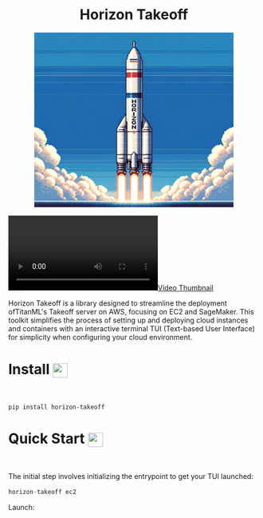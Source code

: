<h1 align="center">
Horizon Takeoff
</h1>

<div align="center">
    <img width="400" height="350" src="./img/rocket.png">
</div>

[![Video Thumbnail](https://github.com/InquestGeronimo/horizon-takeoff/blob/main/img/readme-vid.mp4)](https://github.com/InquestGeronimo/horizon-takeoff/blob/main/img/readme-vid.mp4)


Horizon Takeoff is a library designed to streamline the deployment ofTitanML's Takeoff server on AWS, focusing on EC2 and SageMaker. This toolkit simplifies the process of setting up and deploying cloud instances and containers with an interactive terminal TUI (Text-based User Interface) for simplicity when configuring your cloud environment.

# Install <img align="center" width="30" height="29" src="https://media.giphy.com/media/sULKEgDMX8LcI/giphy.gif">
<br>

```
pip install horizon-takeoff
```

# Quick Start <img align="center" width="30" height="29" src="https://media.giphy.com/media/PeaNPlyOVPNMHjqTm7/giphy.gif">
<br>

The initial step involves initializing the entrypoint to get your TUI launched:

```py
horizon-takeoff ec2
```

Launch:


